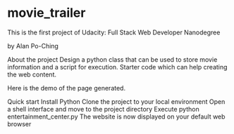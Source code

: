 # movie_trailer
This is the first project of Udacity: Full Stack Web Developer Nanodegree

by Alan Po-Ching

About the project
Design a python class that can be used to store movie information and a script for execution. Starter code which can help creating the web content.

Here is the demo of the page generated.

Quick start
Install Python
Clone the project to your local environment
Open a shell interface and move to the project directory
Execute python entertainment_center.py
The website is now displayed on your default web browser

